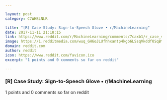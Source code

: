 ```yaml
---

layout: post
category: C7WHBLNLR

title: "[R] Case Study: Sign-to-Speech Glove • r/MachineLearning"
date: 2017-11-11 21:18:15
link: https://www.reddit.com/r/MachineLearning/comments/7caxb1/r_case_study_signtospeech_glove/
image: https://i.redditmedia.com/wuq_GH6oJLUfhhxantp4kgb6LSsqVkddf0SqBtbJBX4.jpg?w=320&s=6be92709e28ab202f08d9c8cfef89054
domain: reddit.com
author: reddit
icon: https://www.reddit.com/favicon.ico
excerpt: "1 points and 0 comments so far on reddit"

---
```


### [R] Case Study: Sign-to-Speech Glove • r/MachineLearning

1 points and 0 comments so far on reddit